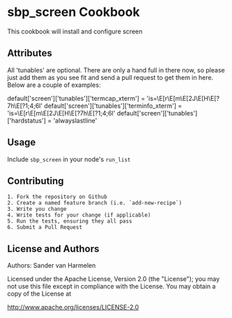 sbp_screen Cookbook
===================
This cookbook will install and configure screen


Attributes
----------
All 'tunables' are optional. There are only a hand full in there now, so please just add them as you see fit and send a pull request to get them in here. Below are a couple of examples:

default['screen']['tunables']['termcap_xterm']     = 'is=\E[r\E[m\E[2J\E[H\E[?7h\E[?1;4;6l'
default['screen']['tunables']['terminfo_xterm']    = 'is=\E[r\E[m\E[2J\E[H\E[?7h\E[?1;4;6l'
default['screen']['tunables']['hardstatus']        = 'alwayslastline'


Usage
-----
Include `sbp_screen` in your node's `run_list`


Contributing
------------
	1. Fork the repository on Github
	2. Create a named feature branch (i.e. `add-new-recipe`)
	3. Write you change
	4. Write tests for your change (if applicable)
	5. Run the tests, ensuring they all pass
	6. Submit a Pull Request


License and Authors
-------------------
Authors: Sander van Harmelen

Licensed under the Apache License, Version 2.0 (the "License"); you may not use this file except in compliance with the License. You may obtain a copy of the License at

http://www.apache.org/licenses/LICENSE-2.0
